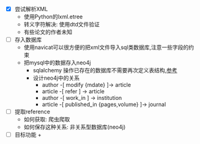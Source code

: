 
- [x] 尝试解析XML
    +  使用Python的lxml.etree
    + 转义字符解决: 使用dtd文件验证
    + 有些论文的作者未知
- [ ] 存入数据库
    + 使用navicat可以很方便的把xml文件导入sql类数据库,注意一些字段的约束
    + 把mysql中的数据存入neo4j
        + sqlalchemy 操作已存在的数据库不需要再次定义表结构,[参考](https://stackoverflow.com/questions/11900553/sqlalchemy-table-already-exists)
        + 设计neo4j中的关系
            + author -[ modify {mdate} ]-> article
            + article -[ refer ] -> article
            + author -[ work_in ] -> institution
            + article -[ published_in {pages,volume} ]-> journal
- [ ] 提取reference
    + 如何获取: 爬虫爬取
    + 如何保存这种关系: 非关系型数据库(neo4j)
- [ ] 目标功能
    + 